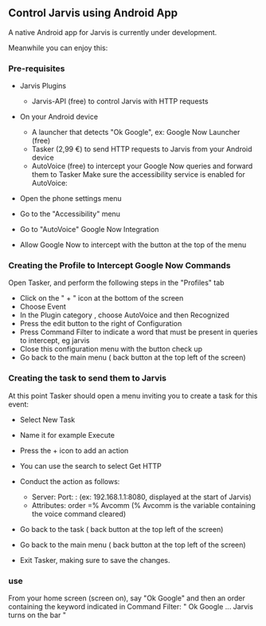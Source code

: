 ## Control Jarvis using Android App

A native Android app for Jarvis is currently under development.

Meanwhile you can enjoy this:

### Pre-requisites

* Jarvis Plugins
  * Jarvis-API (free) to control Jarvis with HTTP requests
* On your Android device
  * A launcher that detects "Ok Google", ex: Google Now Launcher (free)
  * Tasker (2,99 €) to send HTTP requests to Jarvis from your Android device
  * AutoVoice (free) to intercept your Google Now queries and forward them to Tasker
Make sure the accessibility service is enabled for AutoVoice:

* Open the phone settings menu
* Go to the "Accessibility" menu
* Go to "AutoVoice" Google Now Integration
* Allow Google Now to intercept with the button at the top of the menu

### Creating the Profile to Intercept Google Now Commands

Open Tasker, and perform the following steps in the "Profiles" tab

* Click on the " +  " icon  at the bottom of the screen
* Choose Event
* In the Plugin category , choose AutoVoice  and then Recognized
* Press the edit button to the right of Configuration
* Press Command Filter to indicate a word that must be present in queries to intercept, eg  jarvis
* Close this configuration menu with the button check  up
* Go back to the main menu ( back button  at the top left of the screen)

### Creating the task to send them to Jarvis

At this point Tasker should open a menu inviting you to create a task for this event:

* Select New Task
* Name it for example Execute
* Press the + icon to add an action
* You can use the search to select Get HTTP
* Conduct the action as follows:

	* Server: Port: <jarvis url>: <port of jarvis-api>  (ex: 192.168.1.1:8080, displayed at the start of Jarvis)
	* Attributes: order =% Avcomm  (% Avcomm is the variable containing the voice command cleared)
* Go back to the task ( back button  at the top left of the screen)
* Go back to the main menu ( back button  at the top left of the screen)
* Exit Tasker, making sure to save the changes.

### use
From your home screen (screen on), say "Ok Google" and then an order containing the keyword indicated in Command Filter: 
" Ok Google ... Jarvis turns on the bar "


